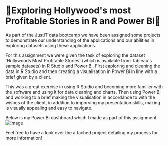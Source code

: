 # 🌼Exploring Hollywood's most Profitable Stories in R and Power BI🌼

As part of the JustIT data bootcamp we have been assigned some projects to demonstrate our understanding of the applications and our abilities in exploring datasets using these applications.

For this assignment we were given the task of exploring the dataset 'Hollywoods Most Profitable Stories' (which is available from Tableau's sample datasets) in R Studio and Power Bi. First eaploring and cleaning the data in R Studio and then creating a visualisation in Power Bi in line with a brief given by a client. 

This was a great exercise in using R Studio and becoming more familier with the software and using it for data cleaning and charts. Then using Power Bi and working to a brief making the visualisation in accordance to with the wishes of the client, in addition to imporving my presentation skills, making is visually appealing and easy to navigate.

Below is my Power BI dashboard which I made as part of this assignment:
![image](https://github.com/EmmaKaas/Exploring-Hollywood-s-most-Profitable-Stories-in-R-and-Power-BI/assets/168829759/ce5d9c1f-df55-4bc4-ac0a-d616f8d827a7)


Feel free to have a look over the attached project detailing my process for more information!
